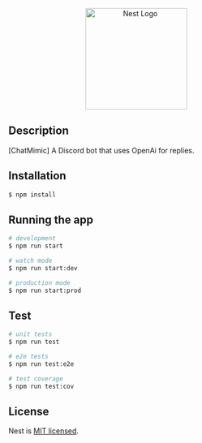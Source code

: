 <p align="center">
  <a href="http://nestjs.com/" target="blank"><img src="https://cdn.discordapp.com/app-icons/1127924161763885217/673675b4e47dd06edb71c2da9d94de03.png?size=256" width="200" alt="Nest Logo" /></a>
</p>

## Description

[ChatMimic] A Discord bot that uses OpenAi for replies.

## Installation

```bash
$ npm install
```

## Running the app

```bash
# development
$ npm run start

# watch mode
$ npm run start:dev

# production mode
$ npm run start:prod
```

## Test

```bash
# unit tests
$ npm run test

# e2e tests
$ npm run test:e2e

# test coverage
$ npm run test:cov
```

## License

Nest is [MIT licensed](LICENSE).
